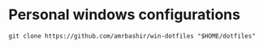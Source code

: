 # Personal windows configurations

```
git clone https://github.com/amrbashir/win-dotfiles "$HOME/dotfiles"
```